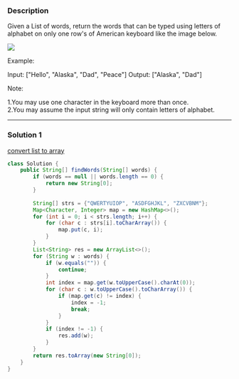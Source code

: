 ### **Description** ###
Given a List of words, return the words that can be typed using letters of alphabet on only one row's of American keyboard like the image below.

 ![](https://assets.leetcode.com/uploads/2018/10/12/keyboard.png)

Example:

Input: ["Hello", "Alaska", "Dad", "Peace"]
Output: ["Alaska", "Dad"]
 
Note:

1.You may use one character in the keyboard more than once.  
2.You may assume the input string will only contain letters of alphabet.

---
### **Solution 1** ###
[convert list to array](https://stackoverflow.com/questions/5374311/convert-arrayliststring-to-string-array)
```java
class Solution {
    public String[] findWords(String[] words) {
        if (words == null || words.length == 0) {
            return new String[0];
        }
        
        String[] strs = {"QWERTYUIOP", "ASDFGHJKL", "ZXCVBNM"};
        Map<Character, Integer> map = new HashMap<>();
        for (int i = 0; i < strs.length; i++) {
            for (char c : strs[i].toCharArray()) {
                map.put(c, i);
            }
        }
        List<String> res = new ArrayList<>();
        for (String w : words) {
            if (w.equals("")) {
                continue;
            }
            int index = map.get(w.toUpperCase().charAt(0));
            for (char c : w.toUpperCase().toCharArray()) {
                if (map.get(c) != index) {
                    index = -1;
                    break;
                }
            }
            if (index != -1) {
                res.add(w);
            }
        }
        return res.toArray(new String[0]);
    }
}
```